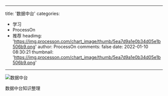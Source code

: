 
---
title: '数据中台'
categories: 
 - 学习
 - ProcessOn
 - 推荐
headimg: 'https://img.processon.com/chart_image/thumb/5ea7d9a1e0b34d05e1b506b9.png'
author: ProcessOn
comments: false
date: 2022-01-10 08:30:21
thumbnail: 'https://img.processon.com/chart_image/thumb/5ea7d9a1e0b34d05e1b506b9.png'
---

<div>   
<img class="thumb" alt="数据中台" src="https://img.processon.com/chart_image/thumb/5ea7d9a1e0b34d05e1b506b9.png" referrerpolicy="no-referrer">
<p>数据中台知识整理</p>  
</div>
            